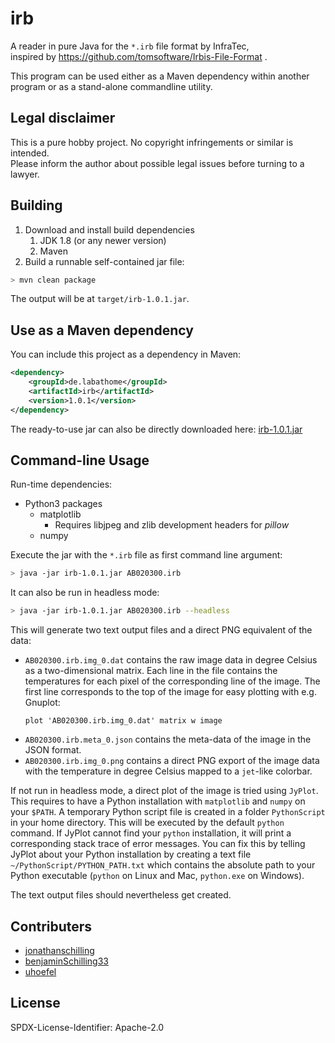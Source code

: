 # irb

A reader in pure Java for the `*.irb` file format by InfraTec,  
inspired by https://github.com/tomsoftware/Irbis-File-Format .

This program can be used either as a Maven dependency within another program
or as a stand-alone commandline utility.

## Legal disclaimer

This is a pure hobby project. No copyright infringements or similar is intended.  
Please inform the author about possible legal issues before turning to a lawyer.


## Building

1. Download and install build dependencies
   1. JDK 1.8 (or any newer version)
   2. Maven
2. Build a runnable self-contained jar file:

```bash
> mvn clean package
```

The output will be at `target/irb-1.0.1.jar`.

## Use as a Maven dependency

You can include this project as a dependency in Maven:

```xml
<dependency>
    <groupId>de.labathome</groupId>
    <artifactId>irb</artifactId>
    <version>1.0.1</version>
</dependency>
```

The ready-to-use jar can also be directly downloaded here:
[irb-1.0.1.jar](https://github.com/jonathanschilling/irb/releases/download/v1.0.1/irb-1.0.1.jar)

## Command-line Usage

Run-time dependencies:
- Python3 packages
  - matplotlib
    - Requires libjpeg and zlib development headers for *pillow*
  - numpy

Execute the jar with the `*.irb` file as first command line argument:
 
```bash
> java -jar irb-1.0.1.jar AB020300.irb
```

It can also be run in headless mode:

```bash
> java -jar irb-1.0.1.jar AB020300.irb --headless
```

This will generate two text output files and a direct PNG equivalent of the data:
 * `AB020300.irb.img_0.dat` contains the raw image data in degree Celsius as a two-dimensional matrix.
   Each line in the file contains the temperatures for each pixel of the corresponding line of the image.
   The first line corresponds to the top of the image for easy plotting with e.g. Gnuplot:
   ```
   plot 'AB020300.irb.img_0.dat' matrix w image
   ```
 * `AB020300.irb.meta_0.json` contains the meta-data of the image in the JSON format.
 * `AB020300.irb.img_0.png` contains a direct PNG export of the image data
   with the temperature in degree Celsius mapped to a `jet`-like colorbar.

If not run in headless mode, a direct plot of the image is tried using `JyPlot`.
This requires to have a Python installation with `matplotlib` and `numpy` on your `$PATH`.
A temporary Python script file is created in a folder `PythonScript` in your home directory.
This will be executed by the default `python` command.
If JyPlot cannot find your `python` installation, it will print a corresponding stack trace of error messages.
You can fix this by telling JyPlot about your Python installation by creating a text file
`~/PythonScript/PYTHON_PATH.txt` which contains the absolute path to your Python executable
(`python` on Linux and Mac, `python.exe` on Windows).

The text output files should nevertheless get created.

## Contributers

 * [jonathanschilling](https://github.com/jonathanschilling)
 * [benjaminSchilling33](https://github.com/benjaminschilling33)
 * [uhoefel](https://github.com/uhoefel)

## License

SPDX-License-Identifier: Apache-2.0
